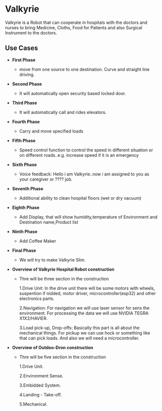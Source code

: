 # Valkyrie

Valkyrie is a Robot that can cooperate in hospitals with the doctors and nurses to bring Medicine, Cloths, Food for Patients and also Surgical Instrument to the doctors.

## Use Cases 

* **First Phase**
  * move from one source to one destination. Curve and straight line driving.
  
* **Second Phase**
  * It will automatically open security based locked door. 
  
* **Third Phase**
  * It will automatically call and rides elevators. 
  
* **Fourth Phase**
  * Carry and move specified loads
  
* **Fifth Phase**
  * Speed control function to control the speed in different situation or on different roads..e.g. increase speed if it is an emergency
  
* **Sixth Phase**
  * Voice feedback: Hello i am Valkyrie..now i am assigned to you as your caregiver or ???? job.
  
* **Seventh Phase**
  * Additional ability to clean hospital floors (wet or dry vacuum)
  
* **Eighth Phase**
  * Add Display, that will show humidity,temperature of Environment and Destination name,Product list
  
* **Ninth Phase**
  *  Add Coffee Maker   

* **Final Phase**  
  *  We will try to make Valkyrie Slim.

* **Overview of Valkyrie Hospital Robot construction**  
  *  Thre will be three section in the construction

     1.Drive Unit: In the drive unit there will be some motors with wheels, suspention if nidded, motor driver, microcontroller(esp32) and other electronics parts.

     2.Navigation: For navigation we will use laser sensor for sens the environment. For processing the data we will use NVIDIA TEGRA X1X2/HAVIER.

     3.Load pick-up, Drop-offs: Basically this part is all about the mechanical things. For pickup we can use hock or something like that can pick loads. And also we will need a microcontroller.

* **Overview of Outdoo-Dron construction**  
  *  Thre will be five section in the construction

     1.Drive Unit.

     2.Environment Sense.

     3.Embidded System.
      
     4.Landing - Take-off.

     5.Mechanical.




  
  
  
  
  
